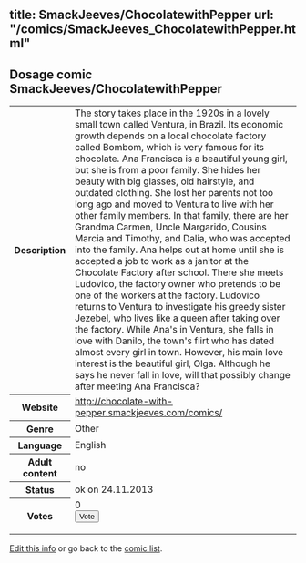 title: SmackJeeves/ChocolatewithPepper
url: "/comics/SmackJeeves_ChocolatewithPepper.html"
---
Dosage comic SmackJeeves/ChocolatewithPepper
-----------------------------------------

<p id="msg"></p>
<script type="text/javascript">
if (window.location.search === '?edit_info_mail=sent_ok') {
  var elem = document.getElementById("msg");
  elem.innerHTML = 'Edited information sucessfully sent for review, which is usually done daily. Thanks!';
  elem.className = 'ok';
}
</script>
<table class="comicinfo">
<tr>
<th>Description</th><td>The story takes place in the 1920s in a lovely small town called Ventura, in Brazil. Its economic growth depends on a local chocolate factory called Bombom, which is very famous for its chocolate. Ana Francisca is a beautiful young girl, but she is from a poor family. She hides her beauty with big glasses, old hairstyle, and outdated clothing. She lost her parents not too long ago and moved to Ventura to live with her other family members. In that family, there are her Grandma Carmen, Uncle Margarido, Cousins Marcia and Timothy, and Dalia, who was accepted into the family. Ana helps out at home until she is accepted a job to work as a janitor at the Chocolate Factory after school. There she meets Ludovico, the factory owner who pretends to be one of the workers at the factory. Ludovico returns to Ventura to investigate his greedy sister Jezebel, who lives like a queen after taking over the factory. While Ana's in Ventura, she falls in love with Danilo, the town's flirt who has dated almost every girl in town. However, his main love interest is the beautiful girl, Olga. Although he says he never fall in love, will that possibly change after meeting Ana Francisca?</td>
</tr>
<tr>
<th>Website</th><td><a href="http://chocolate-with-pepper.smackjeeves.com/comics/">http://chocolate-with-pepper.smackjeeves.com/comics/</a></td>
</tr>
<tr>
<th>Genre</th><td>Other</td>
</tr>
<tr>
<th>Language</th><td>English</td>
</tr>
<tr>
<th>Adult content</th><td>no</td>
</tr>
<tr>
<th>Status</th><td>ok on 24.11.2013</td>
</tr>
<tr>
<th>Votes</th><td>0
<form action="http://gaecounter.appspot.com/count/" method="POST">
<input name="name" type="hidden" value="SmackJeeves_ChocolatewithPepper"/>
<input name="uid" type="hidden" id="voteuid" value=""/>
<input type="submit" value="Vote"/>
</form>
</td>
</tr>
</table>
<script type="text/javascript">
var ua = navigator.userAgent;
document.getElementById("voteuid").value = ua.replace(/[^a-zA-Z0-9\._:]/g , "_");;
</script>

[Edit this info](SmackJeeves_ChocolatewithPepper_edit.html) or go back to the [comic list](../comic-index.html).
